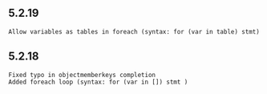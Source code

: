 ## 5.2.19
    Allow variables as tables in foreach (syntax: for (var in table) stmt)

## 5.2.18
    Fixed typo in objectmemberkeys completion
    Added foreach loop (syntax: for (var in []) stmt )